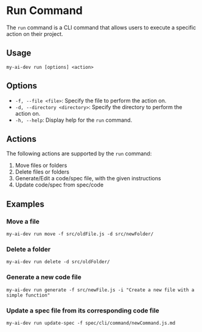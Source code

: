 # Run Command

The `run` command is a CLI command that allows users to execute a specific action on their project.

## Usage

```
my-ai-dev run [options] <action>
```

## Options

- `-f, --file <file>`: Specify the file to perform the action on.
- `-d, --directory <directory>`: Specify the directory to perform the action on.
- `-h, --help`: Display help for the `run` command.

## Actions

The following actions are supported by the `run` command:

1. Move files or folders
2. Delete files or folders
3. Generate/Edit a code/spec file, with the given instructions
4. Update code/spec from spec/code

## Examples

### Move a file

```
my-ai-dev run move -f src/oldFile.js -d src/newFolder/
```

### Delete a folder

```
my-ai-dev run delete -d src/oldFolder/
```

### Generate a new code file

```
my-ai-dev run generate -f src/newFile.js -i "Create a new file with a simple function"
```

### Update a spec file from its corresponding code file

```
my-ai-dev run update-spec -f spec/cli/command/newCommand.js.md
```